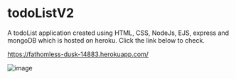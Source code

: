 # todoListV2
A todoList application created using HTML, CSS, NodeJs, EJS, express and mongoDB which is hosted on heroku. Click the link below to check.

https://fathomless-dusk-14883.herokuapp.com/

![image](https://user-images.githubusercontent.com/91913331/181906527-6d3cf479-f11f-4342-9ddb-1e59d08b1cce.png)

